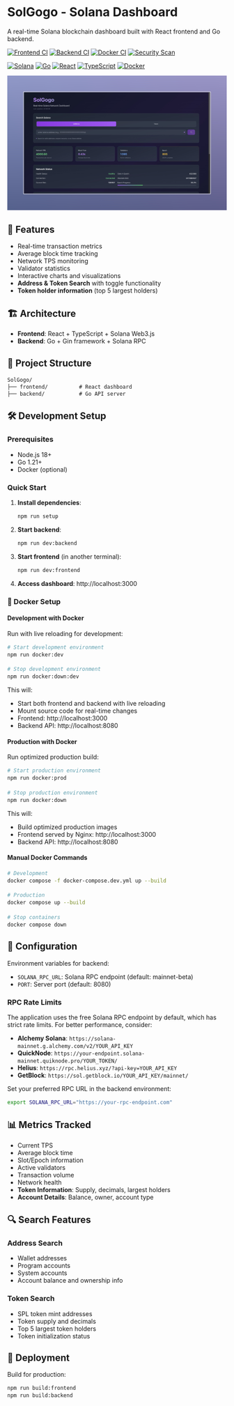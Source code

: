 # SolGogo - Solana Dashboard

A real-time Solana blockchain dashboard built with React frontend and Go backend.

[![Frontend CI](https://github.com/lucaswerey/SolGogo/actions/workflows/frontend.yml/badge.svg)](https://github.com/lucaswerey/SolGogo/actions/workflows/frontend.yml)
[![Backend CI](https://github.com/lucaswerey/SolGogo/actions/workflows/backend.yml/badge.svg)](https://github.com/lucaswerey/SolGogo/actions/workflows/backend.yml)
[![Docker CI](https://github.com/lucaswerey/SolGogo/actions/workflows/docker.yml/badge.svg)](https://github.com/lucaswerey/SolGogo/actions/workflows/docker.yml)
[![Security Scan](https://github.com/lucaswerey/SolGogo/actions/workflows/security.yml/badge.svg)](https://github.com/lucaswerey/SolGogo/actions/workflows/security.yml)

[![Solana](https://img.shields.io/badge/Solana-9945FF?style=for-the-badge&logo=solana&logoColor=white)](https://solana.com/)
[![Go](https://img.shields.io/badge/Go-00ADD8?style=for-the-badge&logo=go&logoColor=white)](https://golang.org/)
[![React](https://img.shields.io/badge/React-20232A?style=for-the-badge&logo=react&logoColor=61DAFB)](https://reactjs.org/)
[![TypeScript](https://img.shields.io/badge/TypeScript-007ACC?style=for-the-badge&logo=typescript&logoColor=white)](https://www.typescriptlang.org/)
[![Docker](https://img.shields.io/badge/Docker-2496ED?style=for-the-badge&logo=docker&logoColor=white)](https://www.docker.com/)

<img src="./demo.png" />

## 🚀 Features

- Real-time transaction metrics
- Average block time tracking
- Network TPS monitoring
- Validator statistics
- Interactive charts and visualizations
- **Address & Token Search** with toggle functionality
- **Token holder information** (top 5 largest holders)

## 🏗️ Architecture

- **Frontend**: React + TypeScript + Solana Web3.js
- **Backend**: Go + Gin framework + Solana RPC

## 📁 Project Structure

```
SolGogo/
├── frontend/          # React dashboard
├── backend/           # Go API server
```

## 🛠️ Development Setup

### Prerequisites

- Node.js 18+
- Go 1.21+
- Docker (optional)

### Quick Start

1. **Install dependencies**:

   ```bash
   npm run setup
   ```

2. **Start backend**:

   ```bash
   npm run dev:backend
   ```

3. **Start frontend** (in another terminal):

   ```bash
   npm run dev:frontend
   ```

4. **Access dashboard**: http://localhost:3000

### 🐳 Docker Setup

#### Development with Docker

Run with live reloading for development:

```bash
# Start development environment
npm run docker:dev

# Stop development environment
npm run docker:down:dev
```

This will:

- Start both frontend and backend with live reloading
- Mount source code for real-time changes
- Frontend: http://localhost:3000
- Backend API: http://localhost:8080

#### Production with Docker

Run optimized production build:

```bash
# Start production environment
npm run docker:prod

# Stop production environment
npm run docker:down
```

This will:

- Build optimized production images
- Frontend served by Nginx: http://localhost:3000
- Backend API: http://localhost:8080

#### Manual Docker Commands

```bash
# Development
docker compose -f docker-compose.dev.yml up --build

# Production
docker compose up --build

# Stop containers
docker compose down
```

## 🔧 Configuration

Environment variables for backend:

- `SOLANA_RPC_URL`: Solana RPC endpoint (default: mainnet-beta)
- `PORT`: Server port (default: 8080)

### RPC Rate Limits

The application uses the free Solana RPC endpoint by default, which has strict rate limits. For better performance, consider:

- **Alchemy Solana**: `https://solana-mainnet.g.alchemy.com/v2/YOUR_API_KEY`
- **QuickNode**: `https://your-endpoint.solana-mainnet.quiknode.pro/YOUR_TOKEN/`
- **Helius**: `https://rpc.helius.xyz/?api-key=YOUR_API_KEY`
- **GetBlock**: `https://sol.getblock.io/YOUR_API_KEY/mainnet/`

Set your preferred RPC URL in the backend environment:

```bash
export SOLANA_RPC_URL="https://your-rpc-endpoint.com"
```

## 📊 Metrics Tracked

- Current TPS
- Average block time
- Slot/Epoch information
- Active validators
- Transaction volume
- Network health
- **Token Information**: Supply, decimals, largest holders
- **Account Details**: Balance, owner, account type

## 🔍 Search Features

### Address Search

- Wallet addresses
- Program accounts
- System accounts
- Account balance and ownership info

### Token Search

- SPL token mint addresses
- Token supply and decimals
- Top 5 largest token holders
- Token initialization status

## 🚀 Deployment

Build for production:

```bash
npm run build:frontend
npm run build:backend
```
